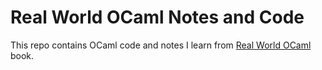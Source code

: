 # Real World OCaml Notes and Code

This repo contains OCaml code and notes I learn from [Real World
OCaml](https://dev.realworldocaml.org) book.
